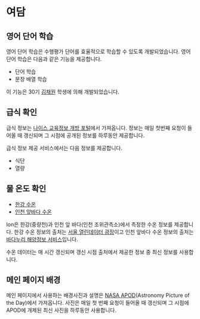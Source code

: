 # 여담
## 영어 단어 학습
영어 단어 학습은 수행평가 단어를 효율적으로 학습할 수 있도록 개발되었습니다. 영어 단어 학습은 다음과 같은 기능을 제공합니다.
- 단어 학습
- 문장 배열 학습

이 기능은 30기 [김채원](https://github.com/chaewon-314/) 학생에 의해 개발되었습니다.
## 급식 확인
급식 정보는 [나이스 교육정보 개방 포털](https://open.neis.go.kr/portal/mainPage.do)에서 가져옵니다. 정보는 매일 첫번째 요청이 들어올 때 갱신되며 그 시점에 공개된 정보를 하루동안 제공합니다.

급식 정보 제공 서비스에서는 다음 정보를 제공합니다.

- 식단
- 열량

## 물 온도 확인
- [한강 수온](https://ionya.cc/etc/temperature/hangang)
- [인천 앞바다 수온](https://ionya.cc/etc/temperature/incheon)

Ion은 한강(중량천)과 인천 앞 바다(인천 조위관측소)에서 측정한 수온 정보를 제공합니다. 한강 수온 정보의 출처는 [서울 열린데이터 광장](https://data.seoul.go.kr/)이고 인천 앞바다 수온 정보의 출처는 [바다누리 해양정보 서비스](http://www.khoa.go.kr/oceangrid/khoa/intro.do)입니다.

수온 데이터는 매 시간 갱신되며 갱신 시점 출처에서 제공한 정보 중 최신 정보를 사용합니다.

## 메인 페이지 배경
메인 페이지에서 사용하는 배경사진과 설명은 [NASA APOD](https://apod.nasa.gov/apod/astropix.html)(Astronomy Picture of the Day)에서 가져옵니다. 사진은 매일 첫 번째 요청이 들어올 때 갱신되며 그 시점에 APOD에 개제된 최신 사진을 하루동안 사용합니다.
